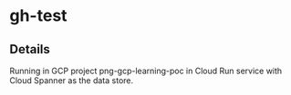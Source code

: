 # gh-test


## Details
Running in GCP project png-gcp-learning-poc in Cloud Run service with Cloud Spanner as the data store.
